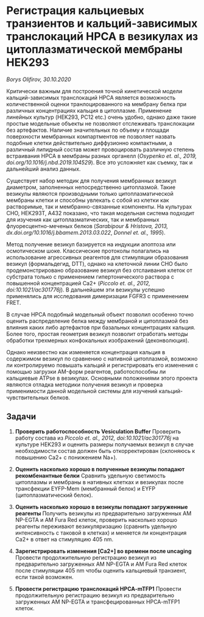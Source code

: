 Регистрация кальциевых транзиентов и кальций-зависимых транслокаций HPCA в везикулах из цитоплазматической мембраны HEK293
===
*Borys Olifirov, 30.10.2020*

Критически важным для построения точной кинетической модели кальций-зависимых транслокаций HPCA является возможность количественной оценки транлоцированного на мембрану белка при различных концентрациях кальция в цитоплазме. Применение линейных культур (HEK293, PC12 etc.) очень удобно, однако даже такие простые модельные объекты не позволяют отслеживать транслокации без артефактов. Наличие значительных по объему и площади поверхности мембранных компартментов не позволяет назвать подобные клетки действительно диффузионно компактными, а различный липидный состав может провоцировать различную степень встраивания HPCA в мембраны разных органелл (*Osypenko et. al., 2019, doi.org/10.1016/j.nbd.2019.104529*). Все это усложняет как съемку, так и дальнейший анализ данных.

Существует набор методик для получения мембранных везикул диаметром, заполненных непосредственно цитоплазмой. Такие везикулы являются производными только цитоплазматической мембраны клетки и способны увлекать с собой из клетки как растворимые, так и мембранно-связанные компоненты. На культурах CHO, HEK293T, A432 показано, что такая модельная система подходит для изучения как цитоплазматических, так и мембранных флуоресцентно-меченых белков (*Sarabipour & Hristova, 2013, dx.doi.org/10.1016/j.bbamem.2013.03.022*, *Donnel et. al., 1995*).

Метод получение везикул базируется на индукции апоптоза или осмотическом шоке. Классические протоколы полагались на использование агрессивных реагентов для стимуляции образования везикул (формальдегид, DTT), однако на клеточной линии CHO было продемонстрировано образование везикул без отслаивания клеток от субстрата только с применением гипертонического раствора с повышенной концентрацией Ca2+ (*Piccolo et. al., 2012, doi:10.1021/ac301776j*). В дальнейшем эти везикулы успешно применялись для исследования димеризации FGFR3 c применением FRET.

В случае HPCA подобный модельный объект позволил особенно точно оценить распределение белка между мембраной и цитоплазмой без влияния каких либо артефактов при базальных концентрациях кальция. Более того, простая геометрия везикул позволит отработать методы обработки трехмерных конфокальных изображений (деконволюция).

Однако неизвестно как изменяется концентрация кальция в содержимом везикул по сравнению с нативной цитоплазмой, возможно ли контролируемо повышать кальций и регистрировать его изменения с помощью загрузки AM-форм реагентов, работоспособны ли кальциевые ATPse в везикулах. Основными положениями этого проекта являются отладка методики получения везикул и проверка применимости данной модельной системы для изучений кальций-чувствительных белков.





## Задачи

1. **Проверить работоспособность Vesiculation Buffer**
Проверить работу состава из *Piccolo et. al., 2012, doi:10.1021/ac301776j* на культуре HEK293 и оценить размеры получаемых везикул в случае необходимости состав должен быть откорректирован (склоняюсь к повышению Ca2+ c понижением Na+).

2. **Оценить насколько хорошо в полученные везикулы попадают рекомбенантные белки**
Сравнить удельную светимость цитоплазмы и мембраны в нативных клетках и везикулах после трансфекции EYFP-Mem (мембранный белок) и EYFP (цитоплазматический белок).

3. **Оценить насколько хорошо в везикулы попадают загруженные реагенты**
Получить везикулы из предварительно загруженных AM NP-EGTA и AM Fura Red клеток, проверить насколько хорошо реагенты переживают везикуляризацию (сравнить удельную интенсивность с таковой в клетках) и меняется ли концентрация Ca2+ в ответ на стимуляцию 405 nm.

4. **Зарегистрировать изменения [Ca2+] во времени после uncaging**
Провести продолжительную регистрацию везикул из предварительно загруженных AM NP-EGTA и AM Fura Red клеток после стимуляции 405 nm чтобы оценить кальциевый транзиент, если такой возможен.

5. **Провести регистрацию транслокаций HPCA-mTFP1**
Провести продолжительную регистрацию везикул из предварительно загруженных AM NP-EGTA и трансфецированных HPCA-mTFP1 клеток. 